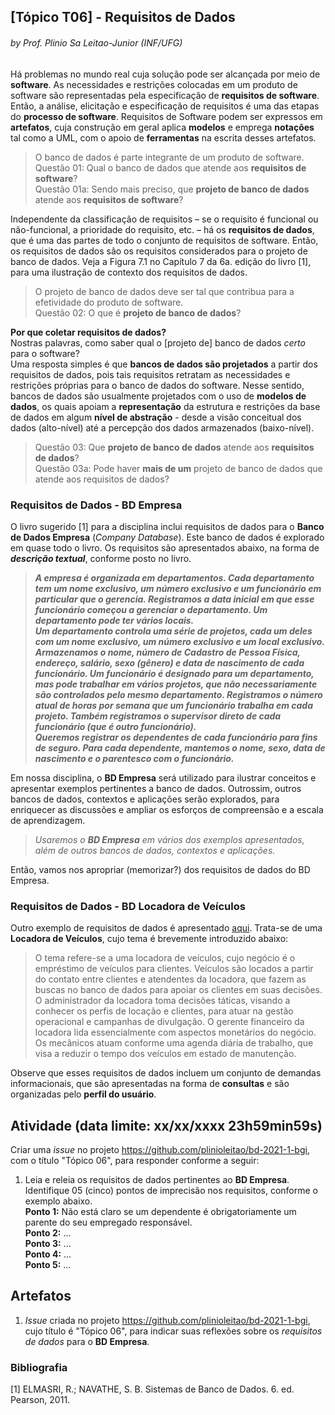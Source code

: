## [Tópico T06] - Requisitos de Dados
###### *by Prof. Plinio Sa Leitao-Junior (INF/UFG)*

Há problemas no mundo real cuja solução pode ser alcançada por meio de **software**. As necessidades e restrições colocadas em um produto de software são representadas pela especificação de **requisitos de software**. Então, a análise, elicitação e especificação de requisitos é uma das etapas do **processo de software**. Requisitos de Software podem ser expressos em **artefatos**, cuja construção em geral aplica **modelos** e emprega **notações** tal como a UML, com o apoio de **ferramentas** na escrita desses artefatos.

> O banco de dados é parte integrante de um produto de software.<br>
> Questão 01:  Qual o banco de dados que atende aos **requisitos de software**?<br>
> Questão 01a: Sendo mais preciso, que **projeto de banco de dados** atende aos **requisitos de software**?

Independente da classificação de requisitos – se o requisito é funcional ou não-funcional, a prioridade do requisito, etc. – há os **requisitos de dados**, que é uma das partes de todo o conjunto de requisitos de software. Então, os requisitos de dados são os requisitos considerados para o projeto de banco de dados. Veja a Figura 7.1 no Capítulo 7 da 6a. edição do livro [1], para uma ilustração de contexto dos requisitos de dados.

> O projeto de banco de dados deve ser tal que contribua para a efetividade do produto de software.<br>
> Questão 02: O que é **projeto de banco de dados**?

**Por que coletar requisitos de dados?**<br>
Nostras palavras, como saber qual o [projeto de] banco de dados *certo* para o software?<br>
Uma resposta simples é que **bancos de dados são projetados** a partir dos requisitos de dados, pois tais requisitos retratam as necessidades e restrições próprias para o banco de dados do software. Nesse sentido, bancos de dados são usualmente projetados com o uso de **modelos de dados**, os quais apoiam a **representação** da estrutura e restrições da base de dados em algum **nível de abstração** - desde a visão conceitual dos dados (alto-nível) até a percepção dos dados armazenados (baixo-nível).

> Questão 03:  Que **projeto de banco de dados** atende aos **requisitos de dados**?<br>
> Questão 03a: Pode haver **mais de um** projeto de banco de dados que atende aos requisitos de dados?

### Requisitos de Dados - BD Empresa

O livro sugerido [1] para a disciplina inclui requisitos de dados para o **Banco de Dados Empresa** (*Company Database*). Este banco de dados é explorado em quase todo o livro. Os requisitos são apresentados abaixo, na forma de ***descrição textual***, conforme posto no livro.

>***A empresa é organizada em departamentos. Cada departamento tem um nome exclusivo, um número exclusivo e um funcionário em particular que o gerencia. Registramos a data inicial em que esse funcionário começou a gerenciar o departamento. Um departamento pode ter vários locais.<br>
Um departamento controla uma série de projetos, cada um deles com um nome exclusivo, um número exclusivo e um local exclusivo.<br>
Armazenamos o nome, número de Cadastro de Pessoa Física, endereço, salário, sexo (gênero) e data de nascimento de cada funcionário. Um funcionário é designado para um departamento, mas pode trabalhar em vários projetos, que não necessariamente são controlados pelo mesmo departamento. Registramos o número atual de horas por semana que um funcionário trabalha em cada projeto. Também registramos o supervisor direto de cada funcionário (que é outro funcionário).<br>
Queremos registrar os dependentes de cada funcionário para fins de seguro. Para cada dependente, mantemos o nome, sexo, data de nascimento e o parentesco com o funcionário.***

Em nossa disciplina, o **BD Empresa** será utilizado para ilustrar conceitos e apresentar exemplos pertinentes a banco de dados. Outrossim, outros bancos de dados, contextos e aplicações serão explorados, para enriquecer as discussões e ampliar os esforços de compreensão e a escala de aprendizagem.

>*Usaremos o **BD Empresa** em vários dos exemplos apresentados, além de outros bancos de dados, contextos e aplicações.*

Então, vamos nos apropriar (memorizar?) dos requisitos de dados do BD Empresa.

### Requisitos de Dados - BD Locadora de Veículos

Outro exemplo de requisitos de dados é apresentado [aqui](../media/bd-01-locadora.pdf). Trata-se de uma **Locadora de Veículos**, cujo tema é brevemente introduzido abaixo:

> O tema refere-se a uma locadora de veículos, cujo negócio é o empréstimo de veículos para clientes. Veículos são locados a partir do contato entre clientes e atendentes da locadora, que fazem as buscas no banco de dados para apoiar os clientes em suas decisões. O administrador da locadora toma decisões táticas, visando a conhecer os perfis de locação e clientes, para atuar na gestão operacional e campanhas de divulgação. O gerente financeiro da locadora lida essencialmente com aspectos monetários do negócio. Os mecânicos atuam conforme uma agenda diária de trabalho, que visa a reduzir o tempo dos veículos em estado de manutenção.

Observe que esses requisitos de dados incluem um conjunto de demandas informacionais, que são apresentadas na forma de **consultas** e são organizadas pelo **perfil do usuário**.

## Atividade (data limite: **xx/xx/xxxx 23h59min59s**)

Criar uma _issue_ no projeto https://github.com/plinioleitao/bd-2021-1-bgi, com o título "Tópico 06", para responder conforme a seguir:  
1. Leia e releia os requisitos de dados pertinentes ao **BD Empresa**. Identifique 05 (cinco) pontos de imprecisão nos requisitos, conforme o exemplo abaixo.<br>
**Ponto 1:** Não está claro se um dependente é obrigatoriamente um parente do seu empregado responsável.<br>
**Ponto 2:** ...<br>
**Ponto 3:** ...<br>
**Ponto 4:** ...<br>
**Ponto 5:** ...

## Artefatos

1. _Issue_ criada no projeto https://github.com/plinioleitao/bd-2021-1-bgi, cujo título é "Tópico 06", para indicar suas reflexões sobre os *requisitos de dados* para o **BD Empresa**.

### Bibliografia

[1] ELMASRI, R.; NAVATHE, S. B. Sistemas de Banco de Dados. 6. ed. Pearson, 2011.
